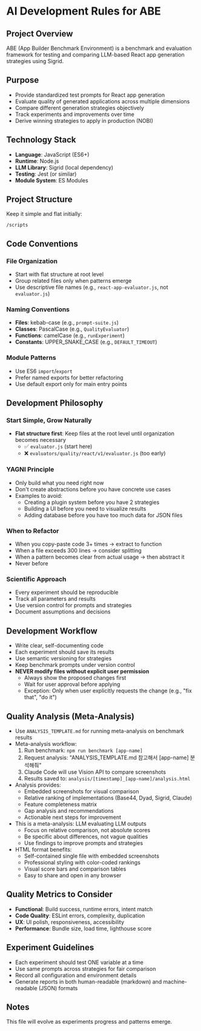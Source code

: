 # AI Development Rules for ABE

## Project Overview
ABE (App Builder Benchmark Environment) is a benchmark and evaluation framework for testing and comparing LLM-based React app generation strategies using Sigrid.

## Purpose
- Provide standardized test prompts for React app generation
- Evaluate quality of generated applications across multiple dimensions
- Compare different generation strategies objectively
- Track experiments and improvements over time
- Derive winning strategies to apply in production (NOBI)

## Technology Stack
- **Language**: JavaScript (ES6+)
- **Runtime**: Node.js
- **LLM Library**: Sigrid (local dependency)
- **Testing**: Jest (or similar)
- **Module System**: ES Modules

## Project Structure
Keep it simple and flat initially:

```
/scripts
```

## Code Conventions

### File Organization
- Start with flat structure at root level
- Group related files only when patterns emerge
- Use descriptive file names (e.g., `react-app-evaluator.js`, not `evaluator.js`)

### Naming Conventions
- **Files**: kebab-case (e.g., `prompt-suite.js`)
- **Classes**: PascalCase (e.g., `QualityEvaluator`)
- **Functions**: camelCase (e.g., `runExperiment`)
- **Constants**: UPPER_SNAKE_CASE (e.g., `DEFAULT_TIMEOUT`)

### Module Patterns
- Use ES6 `import`/`export`
- Prefer named exports for better refactoring
- Use default export only for main entry points

## Development Philosophy

### Start Simple, Grow Naturally
- **Flat structure first**: Keep files at the root level until organization becomes necessary
  - ✅ `evaluator.js` (start here)
  - ❌ `evaluators/quality/react/v1/evaluator.js` (too early)

### YAGNI Principle
- Only build what you need right now
- Don't create abstractions before you have concrete use cases
- Examples to avoid:
  - Creating a plugin system before you have 2 strategies
  - Building a UI before you need to visualize results
  - Adding database before you have too much data for JSON files

### When to Refactor
- When you copy-paste code 3+ times → extract to function
- When a file exceeds 300 lines → consider splitting
- When a pattern becomes clear from actual usage → then abstract it
- Never before

### Scientific Approach
- Every experiment should be reproducible
- Track all parameters and results
- Use version control for prompts and strategies
- Document assumptions and decisions

## Development Workflow
- Write clear, self-documenting code
- Each experiment should save its results
- Use semantic versioning for strategies
- Keep benchmark prompts under version control
- **NEVER modify files without explicit user permission**
  - Always show the proposed changes first
  - Wait for user approval before applying
  - Exception: Only when user explicitly requests the change (e.g., "fix that", "do it")

## Quality Analysis (Meta-Analysis)
- Use `ANALYSIS_TEMPLATE.md` for running meta-analysis on benchmark results
- Meta-analysis workflow:
  1. Run benchmark: `npm run benchmark [app-name]`
  2. Request analysis: "ANALYSIS_TEMPLATE.md 참고해서 [app-name] 분석해줘"
  3. Claude Code will use Vision API to compare screenshots
  4. Results saved to: `analysis/[timestamp]_[app-name]/analysis.html`
- Analysis provides:
  - Embedded screenshots for visual comparison
  - Relative ranking of implementations (Base44, Dyad, Sigrid, Claude)
  - Feature completeness matrix
  - Gap analysis and recommendations
  - Actionable next steps for improvement
- This is a meta-analysis: LLM evaluating LLM outputs
  - Focus on relative comparison, not absolute scores
  - Be specific about differences, not vague qualities
  - Use findings to improve prompts and strategies
- HTML format benefits:
  - Self-contained single file with embedded screenshots
  - Professional styling with color-coded rankings
  - Visual score bars and comparison tables
  - Easy to share and open in any browser

## Quality Metrics to Consider
- **Functional**: Build success, runtime errors, intent match
- **Code Quality**: ESLint errors, complexity, duplication
- **UX**: UI polish, responsiveness, accessibility
- **Performance**: Bundle size, load time, lighthouse score

## Experiment Guidelines
- Each experiment should test ONE variable at a time
- Use same prompts across strategies for fair comparison
- Record all configuration and environment details
- Generate reports in both human-readable (markdown) and machine-readable (JSON) formats

## Notes
This file will evolve as experiments progress and patterns emerge.
